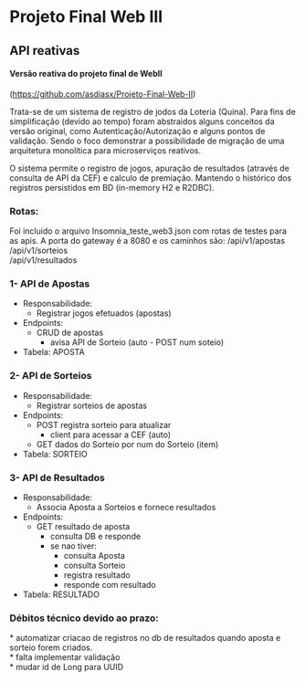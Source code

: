 # Projeto Final Web III

## API reativas

#### Versão reativa do projeto final de WebII
(https://github.com/asdiasx/Projeto-Final-Web-II)

Trata-se de um sistema de registro de jodos da Loteria (Quina).
Para fins de simplificação (devido ao tempo) foram abstraidos alguns conceitos da versão original, como Autenticação/Autorização e alguns pontos de validação. Sendo o foco demonstrar a possibilidade de migração de uma arquitetura monolítica para microserviços reativos.

O sistema permite o registro de jogos, apuração de resultados (através de consulta de API da CEF) e calculo de premiação. Mantendo o histórico dos registros persistidos em BD (in-memory H2 e R2DBC).

### Rotas:
Foi incluido o arquivo Insomnia_teste_web3.json com rotas de testes para as apis.
A porta do gateway é a 8080 e os caminhos são:
/api/v1/apostas  
/api/v1/sorteios  
/api/v1/resultados  

### 1- API de Apostas

- Responsabilidade:
  - Registrar jogos efetuados (apostas)
- Endpoints:
  - CRUD de apostas
    - avisa API de Sorteio (auto - POST num soteio)
- Tabela: APOSTA

### 2- API de Sorteios

- Responsabilidade:
  - Registrar sorteios de apostas
- Endpoints:
  - POST registra sorteio para atualizar
    - client para acessar a CEF (auto)
  - GET dados do Sorteio por num do Sorteio (item)
- Tabela: SORTEIO

### 3- API de Resultados

- Responsabilidade:
  - Associa Aposta a Sorteios e fornece resultados
- Endpoints:
  - GET resultado de aposta
    - consulta DB e responde
    - se nao tiver:
      - consulta Aposta
      - consulta Sorteio
      - registra resultado
      - responde com resultado
- Tabela: RESULTADO

### Débitos técnico devido ao prazo:

\* automatizar criacao de registros no db de resultados quando aposta e sorteio forem criados.  
\* falta implementar validação  
\* mudar id de Long para UUID
